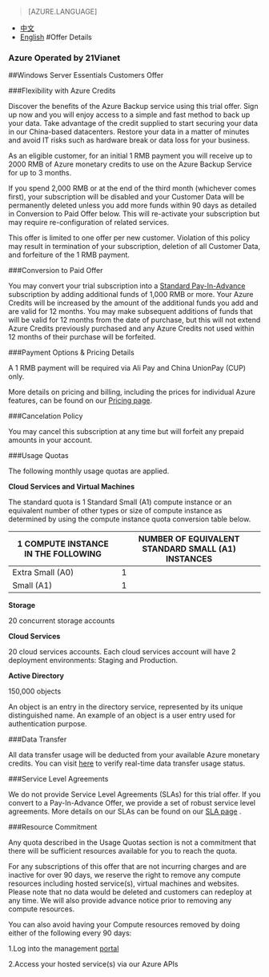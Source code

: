 <properties
	pageTitle="Offer Details - Microsoft Azure"
    description="Offer Details - Windows Server Essentials Customers Offer"
    services=""
    documentationCenter=""
    authors=""
    manager=""
    editor=""
    tags=""/>

<tags ms.service="legal-en" ms.date="" wacn.date="" wacn.lang="en"/>

> [AZURE.LANGUAGE]
- [中文](/offers/ms-mc-azr-90p/)
- [English](/offers/ms-mc-azr-90p-en/)
#Offer Details

### Azure Operated by 21Vianet

##Windows Server Essentials Customers Offer 

###Flexibility with Azure Credits

Discover the benefits of the Azure Backup service using this trial offer. Sign up now and you will enjoy access to a simple and fast method to back up your data. Take advantage of the credit supplied to start securing your data in our China-based datacenters. Restore your data in a matter of minutes and avoid IT risks such as hardware break or data loss for your business. 

As an eligible customer, for an initial 1 RMB payment you will receive up to 2000 RMB of Azure monetary credits to use on the Azure Backup Service for up to 3 months.

If you spend 2,000 RMB or at the end of the third month (whichever comes first), your subscription will be disabled and your Customer Data will be permanently deleted unless you add more funds within 90 days as detailed in Conversion to Paid Offer below. This will re-activate your subscription but may require re-configuration of related services.

This offer is limited to one offer per new customer. Violation of this policy may result in termination of your subscription, deletion of all Customer Data, and forfeiture of the 1 RMB payment.

###Conversion to Paid Offer

You may convert your trial subscription into a [Standard Pay-In-Advance](/offers/ms-mc-arz-33p/) subscription by adding additional funds of 1,000 RMB or more. Your Azure Credits will be increased by the amount of the additional funds you add and are valid for 12 months. You may make subsequent additions of funds that will be valid for 12 months from the date of purchase, but this will not extend Azure Credits previously purchased and any Azure Credits not used within 12 months of their purchase will be forfeited.

###Payment Options & Pricing Details

A 1 RMB payment will be required via Ali Pay and China UnionPay (CUP) only.

More details on pricing and billing, including the prices for individual Azure features, can be found on our [Pricing page](/offers/ms-mc-arz-33p/).

###Cancelation Policy

You may cancel this subscription at any time but will forfeit any prepaid amounts in your account.

###Usage Quotas

The following monthly usage quotas are applied. 

**Cloud Services and Virtual Machines**

The standard quota is 1 Standard Small (A1) compute instance or an equivalent number of other types or size of compute instance as determined by using the compute instance quota conversion table below.


|1 COMPUTE INSTANCE IN THE FOLLOWING|NUMBER OF EQUIVALENT STANDARD SMALL (A1) INSTANCES|
|--------------|------------------|
|Extra Small (A0)| 1 |
|Small (A1)| 1 |

**Storage**

20 concurrent storage accounts

**Cloud Services**

20 cloud services accounts. Each cloud services account will have 2 deployment environments: Staging and Production.

**Active Directory**

150,000 objects

An object is an entry in the directory service, represented by its unique distinguished name. An example of an object is a user entry used for authentication purpose.

###Data Transfer

All data transfer usage will be deducted from your available Azure monetary credits. You can visit [here](https://account.windowsazure.cn/Subscriptions/) to verify real-time data transfer usage status.

###Service Level Agreements

We do not provide Service Level Agreements (SLAs) for this trial offer. If you convert to a Pay-In-Advance Offer, we provide a set of robust service level agreements. More details on our SLAs can be found on our [SLA page](/support/legal/sla/) . 

###Resource Commitment

Any quota described in the Usage Quotas section is not a commitment that there will be sufficient resources available for you to reach the quota.

For any subscriptions of this offer that are not incurring charges and are inactive for over 90 days, we reserve the right to remove any compute resources including hosted service(s), virtual machines and websites. Please note that no data would be deleted and customers can redeploy at any time. We will also provide advance notice prior to removing any compute resources.

You can also avoid having your Compute resources removed by doing either of the following every 90 days:

 1.Log into the management [portal](https://manage.windowsazure.cn/)
 
 2.Access your hosted service(s) via our Azure APIs
